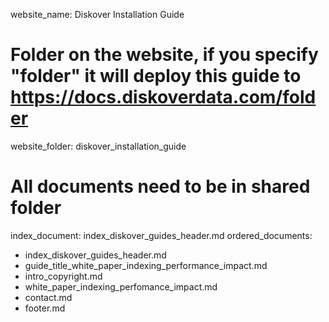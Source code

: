 website_name: Diskover Installation Guide
# Folder on the website, if you specify "folder" it will deploy this guide to https://docs.diskoverdata.com/folder
website_folder: diskover_installation_guide
# All documents need to be in shared folder
index_document: index_diskover_guides_header.md
ordered_documents:
  - index_diskover_guides_header.md
  - guide_title_white_paper_indexing_performance_impact.md
  - intro_copyright.md
  - white_paper_indexing_perfomance_impact.md
  - contact.md
  - footer.md
